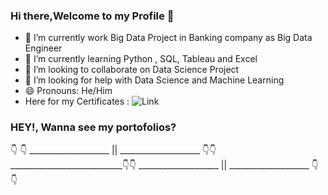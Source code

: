 ### Hi there,Welcome to my Profile 👋

- 🔭 I’m currently work Big Data Project in Banking company as Big Data Engineer
- 🌱 I’m currently learning Python , SQL, Tableau and Excel
- 👯 I’m looking to collaborate on Data Science Project
- 🤔 I’m looking for help with Data Science and Machine Learning
- 😄 Pronouns: He/Him
- Here for my Certificates : ![Link](https://github.com/boxside/Course_Certificates)

### HEY!, Wanna see my portofolios?

👇 👇  ____________________ || ____________________         👇👇____________________________👇👇  ____________________ || ____________________         👇👇
